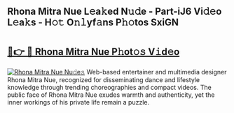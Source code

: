 ## Rhona Mitra Nue L𝚎a𝚔ed N𝚞𝚍e - Part-iJ6 Vi𝚍𝚎o L𝚎a𝚔s - H𝚘𝚝 O𝚗𝚕yf𝚊ns P𝚑𝚘tos SxiGN

# <h2><a href="http://kfe5ff.oniu.top/?m=Rhona+Mitra+Nue">🔗👉 🔴 Rhona Mitra Nue P𝚑ot𝚘𝚜 V𝚒d𝚎o</a></h2>

[![Rhona Mitra Nue Nu𝚍e𝚜](https://i.imgur.com/0qMVB7G.gif)](http://kfe5ff.oniu.top/?m=Rhona+Mitra+Nue)
Web-based entertainer and multimedia designer Rhona Mitra Nue, recognized for disseminating dance and lifestyle knowledge through trending choreographies and compact videos. The public face of Rhona Mitra Nue exudes warmth and authenticity, yet the inner workings of his private life remain a puzzle.  
